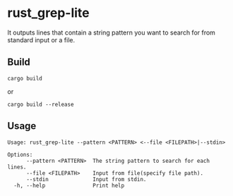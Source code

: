 # rust_grep-lite
It outputs lines that contain a string pattern you want to search for from standard input or a file.
## Build
```
cargo build
```
or
```
cargo build --release
```
## Usage
```
Usage: rust_grep-lite --pattern <PATTERN> <--file <FILEPATH>|--stdin>

Options:
      --pattern <PATTERN>  The string pattern to search for each lines.
      --file <FILEPATH>    Input from file(specify file path).
      --stdin              Input from stdin.
  -h, --help               Print help
```